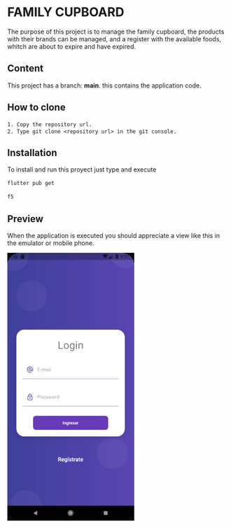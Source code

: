 # FAMILY CUPBOARD
The purpose of this project is to manage the family cupboard, the products with their brands can be managed, and a register with the available foods, whitch are about to expire and have expired.


## Content
This project has a branch: **main**. this contains the application code.
## How to clone
    1. Copy the repository url.
    2. Type git clone <repository url> in the git console. 

## Installation
To install and run this proyect just type and execute
```bash
flutter pub get
```
```bash
f5
```

## Preview
When the application is executed you should appreciate a view like this in the emulator or mobile phone.

![](/previous.png)
